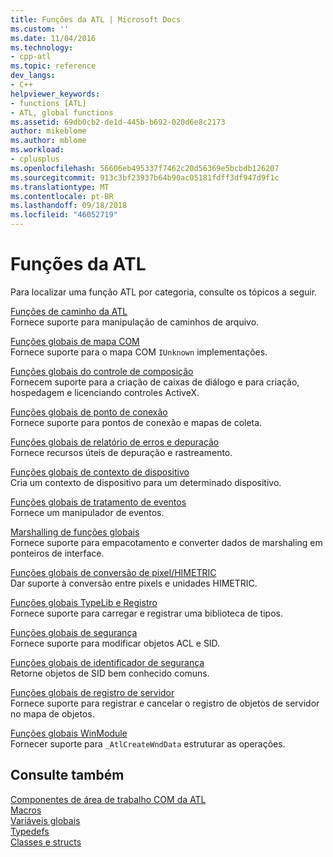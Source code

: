 ```yaml
---
title: Funções da ATL | Microsoft Docs
ms.custom: ''
ms.date: 11/04/2016
ms.technology:
- cpp-atl
ms.topic: reference
dev_langs:
- C++
helpviewer_keywords:
- functions [ATL]
- ATL, global functions
ms.assetid: 69db0cb2-de1d-445b-b692-020d6e8c2173
author: mikeblome
ms.author: mblome
ms.workload:
- cplusplus
ms.openlocfilehash: 56606eb495337f7462c20d56369e5bcbdb126207
ms.sourcegitcommit: 913c3bf23937b64b90ac05181fdff3df947d9f1c
ms.translationtype: MT
ms.contentlocale: pt-BR
ms.lasthandoff: 09/18/2018
ms.locfileid: "46052719"
---
```

# <a name="atl-functions"></a>Funções da ATL

Para localizar uma função ATL por categoria, consulte os tópicos a seguir.

[Funções de caminho da ATL](../../atl/reference/com-map-global-functions.md)<br/>
Fornece suporte para manipulação de caminhos de arquivo.

[Funções globais de mapa COM](../../atl/reference/com-map-global-functions.md)<br/>
Fornece suporte para o mapa COM `IUnknown` implementações.

[Funções globais do controle de composição](../../atl/reference/composite-control-global-functions.md)<br/>
Fornecem suporte para a criação de caixas de diálogo e para criação, hospedagem e licenciando controles ActiveX.

[Funções globais de ponto de conexão](../../atl/reference/connection-point-global-functions.md)<br/>
Fornece suporte para pontos de conexão e mapas de coleta.

[Funções globais de relatório de erros e depuração](../../atl/reference/debugging-and-error-reporting-global-functions.md)<br/>
Fornece recursos úteis de depuração e rastreamento.

[Funções globais de contexto de dispositivo](../../atl/reference/device-context-global-functions.md)<br/>
Cria um contexto de dispositivo para um determinado dispositivo.

[Funções globais de tratamento de eventos](../../atl/reference/event-handling-global-functions.md)<br/>
Fornece um manipulador de eventos.

[Marshalling de funções globais](../../atl/reference/marshaling-global-functions.md)<br/>
Fornece suporte para empacotamento e converter dados de marshaling em ponteiros de interface.

[Funções globais de conversão de pixel/HIMETRIC](../../atl/reference/pixel-himetric-conversion-global-functions.md)<br/>
Dar suporte à conversão entre pixels e unidades HIMETRIC.

[Funções globais TypeLib e Registro](../../atl/reference/registry-and-typelib-global-functions.md)<br/>
Fornece suporte para carregar e registrar uma biblioteca de tipos.

[Funções globais de segurança](../../atl/reference/security-global-functions.md)<br/>
Fornece suporte para modificar objetos ACL e SID.

[Funções globais de identificador de segurança](../../atl/reference/security-identifier-global-functions.md)<br/>
Retorne objetos de SID bem conhecido comuns.

[Funções globais de registro de servidor](../../atl/reference/server-registration-global-functions.md)<br/>
Fornece suporte para registrar e cancelar o registro de objetos de servidor no mapa de objetos.

[Funções globais WinModule](../../atl/reference/winmodule-global-functions.md)<br/>
Fornecer suporte para `_AtlCreateWndData` estruturar as operações.

## <a name="see-also"></a>Consulte também

[Componentes de área de trabalho COM da ATL](../../atl/atl-com-desktop-components.md)<br/>
[Macros](../../atl/reference/atl-macros.md)<br/>
[Variáveis globais](../../atl/reference/atl-global-variables.md)<br/>
[Typedefs](../../atl/reference/atl-typedefs.md)<br/>
[Classes e structs](../../atl/reference/atl-classes.md)
